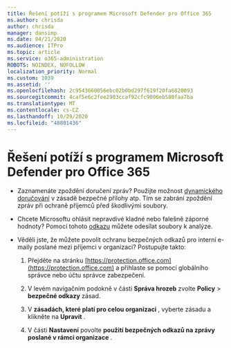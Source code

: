 ```yaml
---
title: Řešení potíží s programem Microsoft Defender pro Office 365
ms.author: chrisda
author: chrisda
manager: dansimp
ms.date: 04/21/2020
ms.audience: ITPro
ms.topic: article
ms.service: o365-administration
ROBOTS: NOINDEX, NOFOLLOW
localization_priority: Normal
ms.custom: 1039
ms.assetid: ''
ms.openlocfilehash: 2c9543660056ebc02b0bd297f619f20fa6820093
ms.sourcegitcommit: 4caf5e6c2fee2903ccaf92cfc9006eb580faa7ba
ms.translationtype: MT
ms.contentlocale: cs-CZ
ms.lasthandoff: 10/29/2020
ms.locfileid: "48801436"
---
```

# <a name="troubleshooting-microsoft-defender-for-office-365"></a>Řešení potíží s programem Microsoft Defender pro Office 365

- Zaznamenáte zpoždění doručení zpráv? Použijte možnost [dynamického doručování](https://docs.microsoft.com/microsoft-365/security/office-365-security/dynamic-delivery-and-previewing) v zásadě bezpečné přílohy atp. Tím se zabrání zpoždění zpráv při ochraně příjemců před škodlivými soubory.

- Chcete Microsoftu ohlásit nepravdivé kladné nebo falešně záporné hodnoty? Pomocí tohoto [odkazu](https://www.microsoft.com/wdsi/filesubmission/) můžete odesílat soubory k analýze.

- Věděli jste, že můžete povolit ochranu bezpečných odkazů pro interní e-maily poslané mezi příjemci v organizaci? Postupujte takto:

  1. Přejděte na stránku [https://protection.office.com](https://protection.office.com) a přihlaste se pomocí globálního správce nebo účtu správce zabezpečení.

  2. V levém navigačním podokně v části **Správa hrozeb** zvolte **Policy** \> **bezpečné odkazy** zásad.

  3. V **zásadách, které platí pro celou organizaci** , vyberte zásadu a klikněte na **Upravit** .

  4. V části **Nastavení** povolte **použití bezpečných odkazů na zprávy poslané v rámci organizace** .
